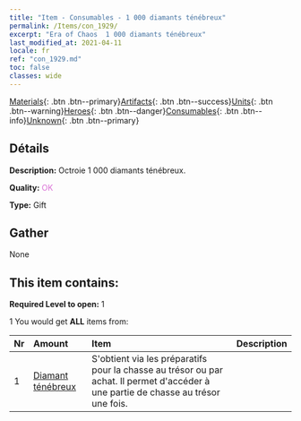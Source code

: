 ```yaml
---
title: "Item - Consumables - 1 000 diamants ténébreux"
permalink: /Items/con_1929/
excerpt: "Era of Chaos  1 000 diamants ténébreux"
last_modified_at: 2021-04-11
locale: fr
ref: "con_1929.md"
toc: false
classes: wide
---
```

 [Materials](/fr/Items/){: .btn .btn--primary}[Artifacts](/fr/Items/Artifacts/){: .btn .btn--success}[Units](/fr/Items/Units/){: .btn .btn--warning}[Heroes](/fr/Items/Heroes/){: .btn .btn--danger}[Consumables](/fr/Items/Consumables/){: .btn .btn--info}[Unknown](/fr/Items/Unknown/){: .btn .btn--primary}

## Détails
 **Description:** Octroie 1 000 diamants ténébreux.

 **Quality:** <span style="color: #DA70D6">OK</span>

 **Type:** Gift

## Gather

  None

## This item contains:

 **Required Level to open:** 1

 1 You would get **ALL** items  from:

  | Nr | Amount |     Item    | Description |
  |:---|:-------|:------------|:-----------:|
  | 1 | [Diamant ténébreux](/fr/Items/con_554/) | S'obtient via les préparatifs pour la chasse au trésor ou par achat. Il permet d'accéder à une partie de chasse au trésor une fois. | 
